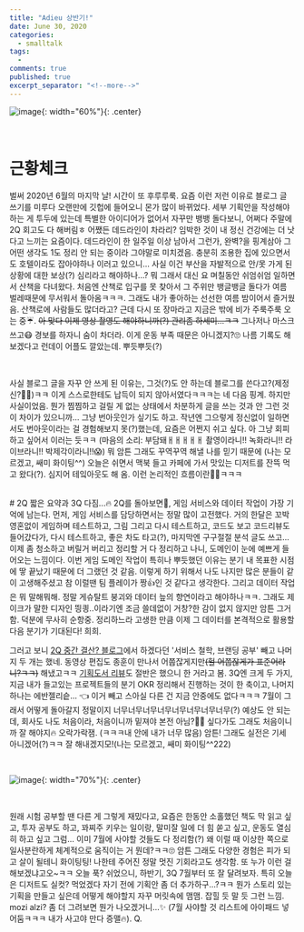 ```yaml
---
title: "Adieu 상반기!" 
date: June 30, 2020 
categories: 
  - smalltalk 
tags: 
  - 
comments: true 
published: true
excerpt_separator: "<!--more-->"
---
```


![image](https://t1.daumcdn.net/liveboard/ppss/c8739f51efc945d8970904382741ddbd.jpg){: width="60%"}{: .center}

<!--more-->

<br>

# 근황체크
벌써 2020년 6월의 마지막 날! 시간이 또 후루루룩. 요즘 이런 저런 이유로 블로그 글 쓰기를 미루다 오랜만에 깃헙에 들어오니 몬가 많이 바뀌었다. 세부 기획안을 작성해야하는 게 투두에 있는데 특별한 아이디어가 없어서 자꾸만 뱅뱅 돌다보니, 어쩌다 주말에 2Q 회고도 다 해버림ㅎ 어쨌든 데드라인이 차라리? 임박한 것이 내 정신 건강에는 더 낫다고 느끼는 요즘이다. 데드라인이 한 일주일 이상 남아서 그런가, 완벽?을 핑계삼아 그 어떤 생각도 1도 정리 안 되는 중이라 그야말로 미치겠음. 충분히 조용한 집에 있으면서도 호텔이라도 잡아야하나 이러고 있으니… 사실 이건 부산을 자발적으로 안/못 가게 된 상황에 대한 보상(?) 심리라고 해야하나…? 뭐 그래서 대신 요 며칠동안 쉬엄쉬엄 일하면서 산책을 다녀왔다. 처음엔 산책로 입구를 못 찾아서 그 주위만 뱅글뱅글 돌다가 여름 벌레때문에 무서워서 돌아옴ㅋㅋㅋ. 그래도 내가 좋아하는 선선한 여름 밤이어서 즐거웠음. 산책로에 사람들도 많더라고? 근데 다시 또 장마라고 지금은 밖에 비가 주룩주룩 오는 중☔️. ~~아 맞다 이제 영상 촬영도 해야하니까(?) 관리좀 하세미...ㅋㅋ~~ 그나저나 마스크 쓰고😷 경보를 하자니 숨이 차더라. 이게 운동 부족 때문은 아니겠지?🙄 나름 기록도 해보겠다고 런데이 어플도 깔았는데. 뿌듯뿌듯(?)

<br>

사실 블로그 글을 자꾸 안 쓰게 된 이유는, 그것(?)도 안 하는데 블로그를 쓴다고?(제정신?🤷‍♀️)ㅋㅋ 이게 스스로한테도 납득이 되지 않아서였다ㅋㅋㅋ는 네 다음 핑계. 하지만 사실이었음. 뭔가 찜찜하고 걸릴 게 없는 상태에서 차분하게 글을 쓰는 것과 안 그런 것이 차이가 있으니까… 그냥 번아웃인가 싶기도 하고. 작년엔 그으렇게 정신없이 일하면서도 번아웃이라는 걸 경험해보지 못(?)했는데, 요즘은 어쩐지 쉬고 싶다. 아 그냥 회피하고 싶어서 이러는 듯ㅋㅋ (마음의 소리: 부담돼ㅐㅐㅐㅐㅐ 촬영이라니!! 녹화라니!! 라이브라니!! 박제각이라니!!😱) 뭐 암튼 그래도 꾸역꾸역 해낼 나를 믿기 때문에 (나는 모르겠고, 쌔미 화이팅^^) 오늘은 쉬면서 맥북 들고 카페에 가서 맛있는 디저트를 잔뜩 먹고 왔다(?). 심지어 테잌아웃도 해 옴. 이런 논리적인 흐름이란🤷‍♀️ㅋㅋㅋ

<br>
# 2Q 짧은 요약과 3Q 다짐...🔥
2Q를 돌아보면🧐, 게임 서비스와 데이터 작업이 가장 기억에 남는다. 먼저, 게임 서비스를 담당하면서는 정말 많이 고전했다. 거의 한달은 꼬박 영혼없이 게임하며 테스트하고, 그림 그리고 다시 테스트하고, 코드도 보고 코드리뷰도 들어갔다가, 다시 테스트하고, 좋은 차도 타고(?), 마지막엔 구구절절 분석 글도 쓰고... 이제 좀 청소하고 버릴거 버리고 정리할 거 다 정리하고 나니, 도메인이 눈에 예쁘게 들어오는 느낌이다. 이번 게임 도메인 작업이 특히나 뿌듯했던 이유는 분기 내 목표한 시점에 땋 끝났기 때문에 더 그랬던 것 같음. 이렇게 하기 위해서 나도 나지만 많은 분들이 같이 고생해주셨고 참 이럴땐 팀 플레이가 짱👍인 것 같다고 생각한다. 그리고 데이터 작업은 뭐 말해뭐해. 정말 게슈탈트 붕괴와 데이터 늪의 향연이라고 해야하나ㅋㅋ. 그래도 제이크가 말한 디자인 띙킝..이라기엔 조금 쓸데없이 거창?한 감이 없지 않지만 암튼 그거 함. 덕분에 무사히 순항중. 정리하느라 고생한 만큼 이제 그 데이터를 본격적으로 활용할 다음 분기가 기대된다! 희희.

<br>

그러고 보니 <a href="https://ssammykim.github.io/smalltalk/2Q-what-is-next/" target="_blank">2Q 중간 결산? 블로그</a>에서 하겠다던 '서비스 철학, 브랜딩 공부' 빼고 나머지 두 개는 했네. 동영상 편집도 종훈이 만나서 어쭙잖게지만~~(헐 어쭙잖게가 표준어라니?ㅋㅋ)~~ 해냈고ㅋㅋ <a href="https://ssammykim.github.io/review/the-right-it/" target="_blank">기획도서 리뷰</a>도 절반은 했으니 한 거라고 봄. 3Q엔 크게 두 가지, 지금 내가 들고있는 프로젝트들의 분기 OKR 정리해서 진행하는 것이 한 축이고, 나머지 하나는 에반젤리슽... 👈 이거 빼고 스아실 다른 건 지금 안중에도 없다ㅋㅋㅋ 7월이 그래서 어떻게 돌아갈지 정말이지 너무너무너무너무너무너무너무너무(?) 예상도 안 되는데, 회사도 나도 처음이라, 처음이니까 밑져야 본전 아님?🤷‍♀️ 싶다가도 그래도 처음이니까 잘 해야지🔥 오락가락잼. (ㅋㅋㅋ내 안에 내가 너무 많음) 암튼! 그래도 실전은 기세 아니겠어(?)ㅋㅋ 잘 해내겠지모!(나는 모르겠고, 쌔미 화이팅^^222)

<br>

![image](https://i.ytimg.com/vi/AuEqL8TTbng/maxresdefault.jpg){: width="70%"}{: .center}

<br>

원래 시험 공부할 땐 다른 게 그렇게 재밌다고, 요즘은 한동안 소홀했던 책도 막 읽고 싶고, 투자 공부도 하고, 꽈찌주 키우는 일이랑, 말미잘 일에 더 힘 쏟고 싶고, 운동도 열심히 하고 싶고 그럼... 이미 7월에 사야할 것들도 다 정리함(?) 왜 이럴 때 이상한 쪽으로 일사분란하게 체계적으로 움직이는 거 뭔데?ㅋㅋ🙄 암튼 그래도 다양한 경험은 피가 되고 살이 될테니 화이팅팅! 나한테 주어진 정말 멋진 기회라고도 생각함. 또 누가 이런 걸 해보겠냐고오~ㅋㅋ 오늘 푹? 쉬었으니, 하반기, 3Q 7월부터 또 잘 달려보자. 특히 오늘은 디저트도 실컷? 먹었겠다 자기 전에 기획안 좀 더 추가하구...?ㅋㅋ 뭔가 스토리 있는 기획을 만들고 싶은데 어떻게 해야할지 자꾸 머릿속에 맴맴. 잡힐 듯 말 듯 그런 느낌. mozi alzi? 좀 더 그려보면 뭔가 나오겠거니...✨ (7월 사야할 것 리스트에 아이패드 넣어둠ㅋㅋㅋ 내가 사고야 만다 증맬🔥). Q.
